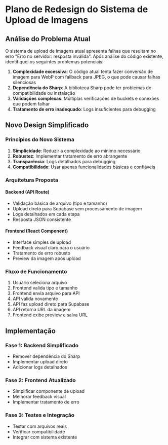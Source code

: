 # Plano de Redesign do Sistema de Upload de Imagens

## Análise do Problema Atual

O sistema de upload de imagens atual apresenta falhas que resultam no erro "Erro no servidor: resposta inválida". Após análise do código existente, identifiquei os seguintes problemas potenciais:

1. **Complexidade excessiva**: O código atual tenta fazer conversão de imagem para WebP com fallback para JPEG, o que pode causar falhas silenciosas
2. **Dependência do Sharp**: A biblioteca Sharp pode ter problemas de compatibilidade ou instalação
3. **Validações complexas**: Múltiplas verificações de buckets e conexões que podem falhar
4. **Tratamento de erro inadequado**: Logs insuficientes para debugging

## Novo Design Simplificado

### Princípios do Novo Sistema

1. **Simplicidade**: Reduzir a complexidade ao mínimo necessário
2. **Robustez**: Implementar tratamento de erro abrangente
3. **Transparência**: Logs detalhados para debugging
4. **Compatibilidade**: Usar apenas funcionalidades básicas e confiáveis

### Arquitetura Proposta

#### Backend (API Route)
- Validação básica de arquivo (tipo e tamanho)
- Upload direto para Supabase sem processamento de imagem
- Logs detalhados em cada etapa
- Resposta JSON consistente

#### Frontend (React Component)
- Interface simples de upload
- Feedback visual claro para o usuário
- Tratamento de erro robusto
- Preview da imagem após upload

### Fluxo de Funcionamento

1. Usuário seleciona arquivo
2. Frontend valida tipo e tamanho
3. Frontend envia arquivo para API
4. API valida novamente
5. API faz upload direto para Supabase
6. API retorna URL da imagem
7. Frontend exibe preview e salva URL

## Implementação

### Fase 1: Backend Simplificado
- Remover dependência do Sharp
- Implementar upload direto
- Adicionar logs detalhados

### Fase 2: Frontend Atualizado
- Simplificar componente de upload
- Melhorar feedback visual
- Implementar tratamento de erro

### Fase 3: Testes e Integração
- Testar com arquivos reais
- Verificar compatibilidade
- Integrar com sistema existente

